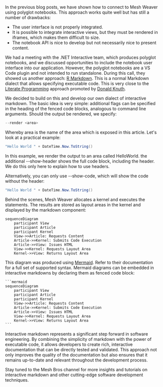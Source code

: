 ﻿---
Title: "Interactive Markdown: The Next Generation Reporting"
Abstract: >
  Interactive markdown is the future of software engineering. With the introduction of AI in software engineering, 
  the main job of humans will be to compose different parts and review the quality. Executable markdown facilitates this process.
Thumbnail: "images/InteractiveMarkdown.png"
VideoUrl: "https://www.youtube.com/embed/6J16W9qcZFY?si=HYe9Oh1wEveqAsJK"
VideoDuration: "00:14:42"
VideoTitle: "Interactive Markdown: The Next Generation Reporting"
VideoTagLine: "Make your Reports Interactive"
VideoTranscript: "transcripts/Interactive Markdown.txt"
Published: "2025-01-26"
Authors:
  - "Roland Bürgi"
Tags:
  - "Documentation"
  - "Conceptual"
  - "Markdown"
---

In the previous blog posts, we have shown how to connect to Mesh Weaver using polyglot notebooks. This approach works quite well but has still a number of drawbacks:

- The user interface is not properly integrated.
- It is possible to integrate interactive views, but they must be rendered in iframes, which makes them difficult to size.
- The notebook API is nice to develop but not necessarily nice to present content.

We had a meeting with the .NET Interactive team, which produces polyglot notebooks, and we discussed opportunities to include the notebook user interface into our application. However, the polyglot notebooks are a VS Code plugin and not intended to run standalone. During this call, they showed us another approach: [R Markdown](https://rmarkdown.rstudio.com/). This is a normal Markdown dialect that allows specifying executable code. This is very close to the [Literate Programming](https://en.wikipedia.org/wiki/Literate_programming) approach promoted by [Donald Knuth](https://en.wikipedia.org/wiki/Donald_Knuth).

We decided to build on this and develop our own dialect of interactive markdown. The basic idea is very simple: additional flags can be specified in the heading of the fenced code blocks, analogous to command line arguments. Should the output be rendered, we specify:

```csharp
--render <area>
```

Whereby area is the name of the area which is exposed in this article. Let's look at a practical example:

```csharp --render HelloWorld --show-header
"Hello World " + DateTime.Now.ToString()
```

In this example, we render the output to an area called HelloWorld. the additional --show-header 
shows the full code block, including the header. We do this only here to explain how to use headers.

Alternatively, you can only use --show-code, which will show the code without the header:


```csharp --render HelloWorld2 --show-code
"Hello World " + DateTime.Now.ToString()
```

Behind the scenes, Mesh Weaver allocates a kernel and executes the statements. The results 
are stored as layout areas in the kernel and displayed by the markdown component:

```mermaid
sequenceDiagram
    participant View
    participant Article
    participant Kernel
    View->>Article: Requests Content
    Article->>Kernel: Submits Code Execution
    Article->>View: Issues HTML
    View->>Kernel: Requests Layout Area
    Kernel->>View: Returns Layout Area
```

This diagram was produced using [Mermaid](https://mermaid.js.org/). Refer to their
documentation for a full set of supported syntax. Mermaid diagrams can be embedded in 
interactive markdowns by declaring them as fenced code block:

````
```mermaid
sequenceDiagram
    participant View
    participant Article
    participant Kernel
    View->>Article: Requests Content
    Article->>Kernel: Submits Code Execution
    Article->>View: Issues HTML
    View->>Kernel: Requests Layout Area
    Kernel->>View: Returns Layout Area
```
````


Interactive markdown represents a significant step forward in software engineering. By combining the simplicity of markdown with the power of executable code, it allows developers to create rich, interactive documentation that can be directly tested and validated. This approach not only improves the quality of the documentation but also ensures that it remains up-to-date and relevant throughout the development process.

Stay tuned to the Mesh Bros channel for more insights and tutorials on interactive markdown and other cutting-edge software development techniques.